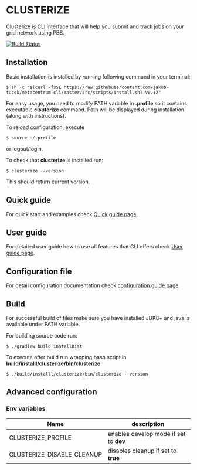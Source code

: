 # CLUSTERIZE

Clusterize is CLI interface that will help you submit and track jobs on your grid network using PBS.


[![Build Status](https://travis-ci.com/jakub-tucek/metacentrum-cli.svg?token=NqFVge8N1yh3apxFedae&branch=master)](https://travis-ci.com/jakub-tucek/metacentrum-cli)

## Installation

Basic installation is installed by running following command in your terminal:
```
$ sh -c "$(curl -fsSL https://raw.githubusercontent.com/jakub-tucek/metacentrum-cli/master/src/scripts/install.sh) v0.12"
```

For easy usage, you need to modify PATH variable in **.profile** so it contains executable **clsuterize** command. Path will
be displayed during installation (along with instructions).

To reload configuration, execute
```
$ source ~/.profile
```
or logout/login.

To check that **clusterize** is installed run:
```
$ clusterize --version
```
This should return current version.

## Quick guide

For quick start and examples check [Quick guide page](docs/QUICK_GUIDE.md).

## User guide

For detailed user guide how to use all features that CLI offers check
[User guide page](docs/USER_GUIDE.md).

## Configuration file

For detail configuration documentation check [configuration guide page](docs/CONFIGURATION.md)


## Build

For successful build of files make sure you have installed JDK8+ and java is available under PATH variable.

For building source code run:
```
$ ./gradlew build installDist
```

To execute after build run wrapping bash script in **build/installl/clusterize/bin/clusterize**.

```
$ ./build/installl/clusterize/bin/clusterize --version
```


## Advanced configuration
    
### Env variables


| Name | description |
| ---- | ----------- |
| CLUSTERIZE_PROFILE | enables develop mode if set to **dev** |
| CLUSTERIZE_DISABLE_CLEANUP | disables cleanup if set to **true** |

